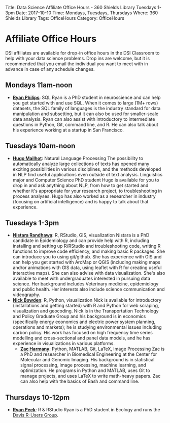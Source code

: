 Title: Data Science Affiliate Office Hours - 360 Shields Library Tuesdays 1-3pm
Date: 2017-10-10
Time: Mondays, Tuesdays, Thursdays
Where: 360 Shields Library
Tags: OfficeHours
Category: OfficeHours

# Affiliate Office Hours
DSI affiliates are available for drop-in office hours in the DSI Classroom to help with your data science problems. Drop ins are welcome, but it is recommended that you email the individual you want to meet with in advance in case of any schedule changes.

## Mondays 11am-noon
* __[Ryan Philips](mailto:rcphilips@ucdavis.edu)__: SQL
    Ryan is a PhD student in neuroscience and can help you get started with and use SQL. When it comes to large (1M+ rows) datasets, the SQL family of languages is the industry standard for data manipulation and subsetting, but it can also be used for smaller-scale data analysis. Ryan can also assist with introductory to intermediate questions in Python, Git, command line, and R. He can also talk about his experience working at a startup in San Francisco.

## Tuesdays 10am-noon
*   __[Hugo Mailhot](mailto:hmailhot@ucdavis.edu)__: Natural Language Processing
The possibility to automatically analyze large collections of texts has opened many exciting possibilities in various disciplines, and the methods developed in NLP find useful applications even outside of  text analysis. Linguistics major and Computer Science PhD student Hugo is available for you to drop in and ask anything about NLP, from how to get started and whether it's appropriate for your research project, to troubleshooting in process analyses. Hugo has also worked as a researcher in industry (focusing on artificial intelligence) and is happy to talk about that experience.

## Tuesdays 1-3pm
*   __[Nistara Randhawa](mailto:nrandhawa@ucdavis.edu>)__: R, RStudio, GIS, visualization
    Nistara is a PhD candidate in Epidemiology and can provide help with R, including installing and setting up R/RStudio and
    troubleshooting code, writing R functions to improve code efficiency, and
    making basic R packages. She can introduce you to using git/github. She has
    experience with GIS and can help you get started with ArcMap or QGIS
    (including making maps and/or animations with GIS data, using leaflet with
    R for creating useful interactive maps). She can also advise with data
    visualization. She's also available to meet with undergraduates interested
    in pursuing data science. Her background includes Veterinary medicine,
    epidemiology and public health. Her interests also include science
    communication and videography.
*   __[Nick Bowden](mailto:nsbowden@ucdavis.edu)__: R, Python, visualization
    Nick is available for introductory (installations and getting started) with R
    and Python for web scraping, visualization and geocoding. Nick is in the
    Transportation Technology and Policy Graduate Group and his background is
    in economics (specifically energy economics and electric power system
    planning, operations and markets); he is studying environmental issues
    including carbon policy. His work has focused on high frequency time series
    modelling and cross-sectional and panel data models, and he has experience
    in visualizations in various platforms. 
	* __[Zac Harmany](mailto:ztharmany@ucdavis.edu)__: Python, MATLAB, Git, LaTeX, Image Processing
	Zac is a PhD and researcher in Biomedical Engineering at the Center for Molecular and Genomic Imaging. His background is in statistical signal processing, image processing, machine learning, and optimization. He programs in Python and MATLAB, uses Git to manage projects, and uses LaTeX to write math-heavy papers. Zac can also help with the basics of Bash and command line.
	
## Thursdays 10-12pm
*  __[Ryan Peek](mailto:rapeek@ucdavis.edu)__: R & RStudio
Ryan is a PhD student in Ecology and runs the [Davis R-Users Group](https://d-rug.github.io/).